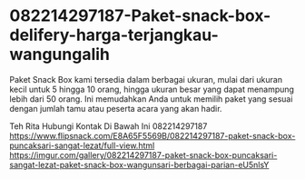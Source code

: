 # 082214297187-Paket-snack-box-delifery-harga-terjangkau-wangungalih
Paket Snack Box kami tersedia dalam berbagai ukuran, mulai dari ukuran kecil untuk 5 hingga 10 orang, hingga ukuran besar yang dapat menampung lebih dari 50 orang. Ini memudahkan Anda untuk memilih paket yang sesuai dengan jumlah tamu atau peserta acara yang akan hadir.

Teh Rita
Hubungi Kontak Di Bawah Ini
082214297187
 https://www.flipsnack.com/E8A65F5569B/082214297187-paket-snack-box-puncaksari-sangat-lezat/full-view.html
 https://imgur.com/gallery/082214297187-paket-snack-box-puncaksari-sangat-lezat-paket-snack-box-wangunsari-berbagai-parian-eU5nlsY

